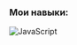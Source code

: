 ### Мои навыки:
  ![JavaScript](https://img.shields.io/badge/<JavaScript>-<#282c34>?style=flat-square&logo=javaScript&logoColor=efd81d)
